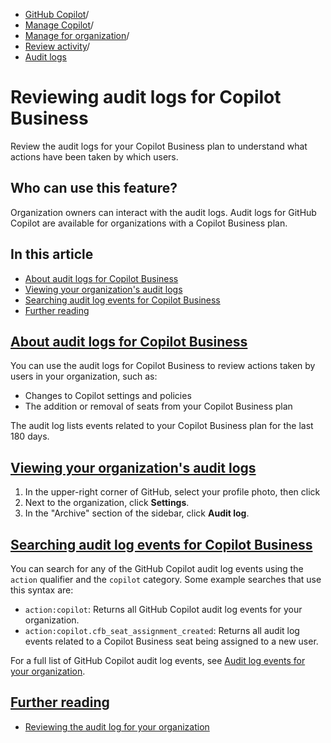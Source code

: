   * [GitHub Copilot](https://docs.github.com/en/copilot "GitHub Copilot")/
  * [Manage Copilot](https://docs.github.com/en/copilot/managing-copilot "Manage Copilot")/
  * [Manage for organization](https://docs.github.com/en/copilot/managing-copilot/managing-github-copilot-in-your-organization "Manage for organization")/
  * [Review activity](https://docs.github.com/en/copilot/managing-copilot/managing-github-copilot-in-your-organization/reviewing-activity-related-to-github-copilot-in-your-organization "Review activity")/
  * [Audit logs](https://docs.github.com/en/copilot/managing-copilot/managing-github-copilot-in-your-organization/reviewing-activity-related-to-github-copilot-in-your-organization/reviewing-audit-logs-for-copilot-business "Audit logs")


# Reviewing audit logs for Copilot Business
Review the audit logs for your Copilot Business plan to understand what actions have been taken by which users.
## Who can use this feature?
Organization owners can interact with the audit logs.
Audit logs for GitHub Copilot are available for organizations with a Copilot Business plan.
## In this article
  * [About audit logs for Copilot Business](https://docs.github.com/en/copilot/managing-copilot/managing-github-copilot-in-your-organization/reviewing-activity-related-to-github-copilot-in-your-organization/reviewing-audit-logs-for-copilot-business#about-audit-logs-for-copilot-business)
  * [Viewing your organization's audit logs](https://docs.github.com/en/copilot/managing-copilot/managing-github-copilot-in-your-organization/reviewing-activity-related-to-github-copilot-in-your-organization/reviewing-audit-logs-for-copilot-business#viewing-your-organizations-audit-logs)
  * [Searching audit log events for Copilot Business](https://docs.github.com/en/copilot/managing-copilot/managing-github-copilot-in-your-organization/reviewing-activity-related-to-github-copilot-in-your-organization/reviewing-audit-logs-for-copilot-business#searching-audit-log-events-for-copilot-business)
  * [Further reading](https://docs.github.com/en/copilot/managing-copilot/managing-github-copilot-in-your-organization/reviewing-activity-related-to-github-copilot-in-your-organization/reviewing-audit-logs-for-copilot-business#further-reading)


## [About audit logs for Copilot Business](https://docs.github.com/en/copilot/managing-copilot/managing-github-copilot-in-your-organization/reviewing-activity-related-to-github-copilot-in-your-organization/reviewing-audit-logs-for-copilot-business#about-audit-logs-for-copilot-business)
You can use the audit logs for Copilot Business to review actions taken by users in your organization, such as:
  * Changes to Copilot settings and policies
  * The addition or removal of seats from your Copilot Business plan


The audit log lists events related to your Copilot Business plan for the last 180 days.
## [Viewing your organization's audit logs](https://docs.github.com/en/copilot/managing-copilot/managing-github-copilot-in-your-organization/reviewing-activity-related-to-github-copilot-in-your-organization/reviewing-audit-logs-for-copilot-business#viewing-your-organizations-audit-logs)
  1. In the upper-right corner of GitHub, select your profile photo, then click 
  2. Next to the organization, click **Settings**.
  3. In the "Archive" section of the sidebar, click **Audit log**.


## [Searching audit log events for Copilot Business](https://docs.github.com/en/copilot/managing-copilot/managing-github-copilot-in-your-organization/reviewing-activity-related-to-github-copilot-in-your-organization/reviewing-audit-logs-for-copilot-business#searching-audit-log-events-for-copilot-business)
You can search for any of the GitHub Copilot audit log events using the `action` qualifier and the `copilot` category. Some example searches that use this syntax are:
  * `action:copilot`: Returns all GitHub Copilot audit log events for your organization.
  * `action:copilot.cfb_seat_assignment_created`: Returns all audit log events related to a Copilot Business seat being assigned to a new user.


For a full list of GitHub Copilot audit log events, see [Audit log events for your organization](https://docs.github.com/en/organizations/keeping-your-organization-secure/managing-security-settings-for-your-organization/audit-log-events-for-your-organization#copilot).
## [Further reading](https://docs.github.com/en/copilot/managing-copilot/managing-github-copilot-in-your-organization/reviewing-activity-related-to-github-copilot-in-your-organization/reviewing-audit-logs-for-copilot-business#further-reading)
  * [Reviewing the audit log for your organization](https://docs.github.com/en/organizations/keeping-your-organization-secure/managing-security-settings-for-your-organization/reviewing-the-audit-log-for-your-organization)


